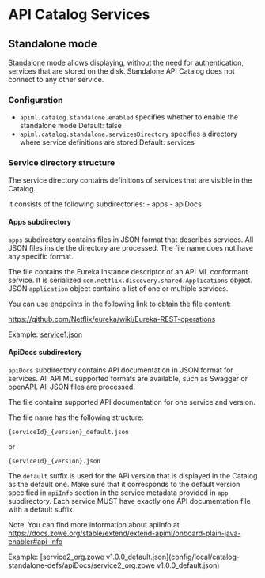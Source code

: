 # API Catalog Services

## Standalone mode

Standalone mode allows displaying, without the need for authentication, services
that are stored on the disk. Standalone API Catalog does not connect to any
other service.

### Configuration

 - `apiml.catalog.standalone.enabled` 
    specifies whether to enable the standalone mode
    Default: false 
 - `apiml.catalog.standalone.servicesDirectory`
    specifies a directory where service definitions are stored
    Default: services

### Service directory structure

The service directory contains definitions of services that are visible in 
the Catalog. 

It consists of the following subdirectories:
    - apps
    - apiDocs

#### Apps subdirectory

`apps` subdirectory contains files in JSON format that describes services. All
JSON files inside the directory are processed. The file name does not have any
specific format.

The file contains the Eureka Instance descriptor of an API ML conformant
service. It is serialized `com.netflix.discovery.shared.Applications` object. 
JSON `application` object contains a list of one or multiple services.

You can use endpoints in the following link to obtain the file content:

https://github.com/Netflix/eureka/wiki/Eureka-REST-operations

Example:
[service1.json](config/local/catalog-standalone-defs/apps/service1.json)

#### ApiDocs subdirectory

`apiDocs` subdirectory contains API documentation in JSON format for services.
All API ML supported formats are available, such as Swagger or openAPI. All JSON
files are processed.

The file contains supported API documentation for one service and version.

The file name has the following structure:

`{serviceId}_{version}_default.json`

or

`{serviceId}_{version}.json`

The `default` suffix is used for the API version that is displayed in
the Catalog as the default one. Make sure that it corresponds to the default
version specified in `apiInfo` section in the service metadata provided in `app`
subdirectory. Each service MUST have exactly one API documentation file with
a default suffix.

Note:
You can find more information about apiInfo at
https://docs.zowe.org/stable/extend/extend-apiml/onboard-plain-java-enabler#api-info

Example:
[service2_org.zowe v1.0.0_default.json](config/local/catalog-standalone-defs/apiDocs/service2_org.zowe v1.0.0_default.json)
